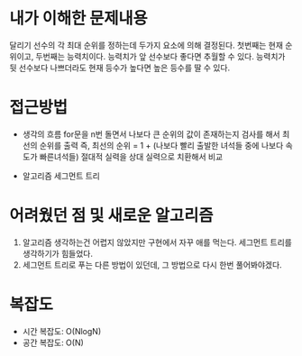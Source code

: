# 내가 이해한 문제내용
달리기 선수의 각 최대 순위를 정하는데 두가지 요소에 의해 결정된다. 첫번째는 현재 순위이고, 두번째는 능력치이다.
능력치가 앞 선수보다 좋다면 추월할 수 있다.
능력치가 뒷 선수보다 나쁘더라도 현재 등수가 높다면 높은 등수를 딸 수 있다.

# 접근방법
- 생각의 흐름
for문을 n번 돌면서 나보다 큰 순위의 값이 존재하는지 검사를 해서 최선의 순위를 출력
즉, 최선의 순위 = 1 + (나보다 빨리 출발한 녀석들 중에 나보다 속도가 빠른녀석들)
절대적 실력을 상대 실력으로 치환해서 비교

- 알고리즘
세그먼트 트리

# 어려웠던 점 및 새로운 알고리즘

1. 알고리즘 생각하는건 어렵지 않았지만 구현에서 자꾸 애를 먹는다. 세그먼트 트리를 생각하기가 힘들었다.
2. 세그먼트 트리로 푸는 다른 방법이 있던데, 그 방법으로 다시 한번 풀어봐야겠다.

# 복잡도
- 시간 복잡도: O(NlogN)
- 공간 복잡도: O(N)
